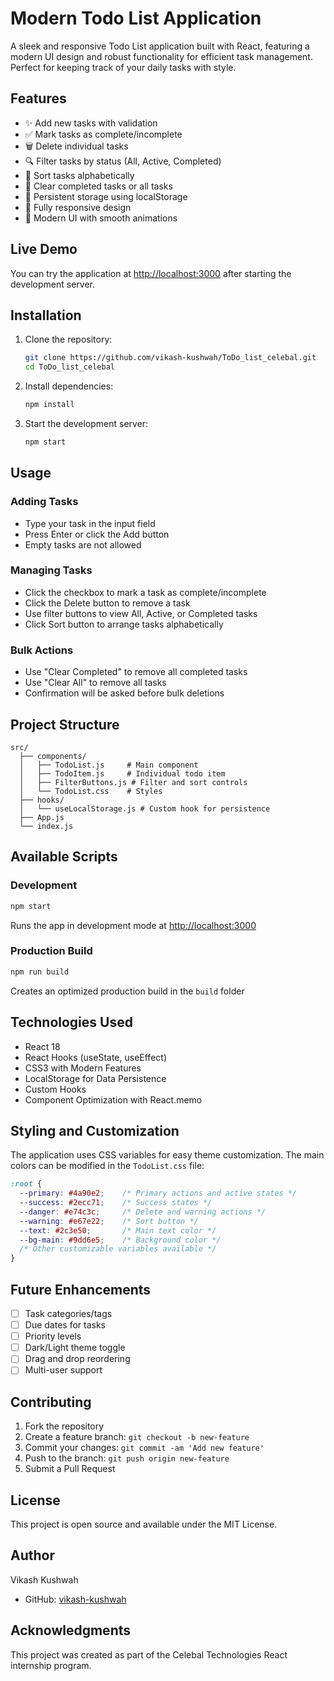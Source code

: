 # Modern Todo List Application

A sleek and responsive Todo List application built with React, featuring a modern UI design and robust functionality for efficient task management. Perfect for keeping track of your daily tasks with style.

## Features

- ✨ Add new tasks with validation
- ✅ Mark tasks as complete/incomplete
- 🗑️ Delete individual tasks
- 🔍 Filter tasks by status (All, Active, Completed)
- 🔄 Sort tasks alphabetically
- 🧹 Clear completed tasks or all tasks
- 💾 Persistent storage using localStorage
- 📱 Fully responsive design
- 🎨 Modern UI with smooth animations

## Live Demo

You can try the application at [http://localhost:3000](http://localhost:3000) after starting the development server.

## Installation

1. Clone the repository:
   ```bash
   git clone https://github.com/vikash-kushwah/ToDo_list_celebal.git
   cd ToDo_list_celebal
   ```

2. Install dependencies:
   ```bash
   npm install
   ```

3. Start the development server:
   ```bash
   npm start
   ```

## Usage

### Adding Tasks
- Type your task in the input field
- Press Enter or click the Add button
- Empty tasks are not allowed

### Managing Tasks
- Click the checkbox to mark a task as complete/incomplete
- Click the Delete button to remove a task
- Use filter buttons to view All, Active, or Completed tasks
- Click Sort button to arrange tasks alphabetically

### Bulk Actions
- Use "Clear Completed" to remove all completed tasks
- Use "Clear All" to remove all tasks
- Confirmation will be asked before bulk deletions

## Project Structure

```
src/
  ├── components/
  │   ├── TodoList.js     # Main component
  │   ├── TodoItem.js     # Individual todo item
  │   ├── FilterButtons.js # Filter and sort controls
  │   └── TodoList.css    # Styles
  ├── hooks/
  │   └── useLocalStorage.js # Custom hook for persistence
  ├── App.js
  └── index.js
```

## Available Scripts

### Development
```bash
npm start
```
Runs the app in development mode at [http://localhost:3000](http://localhost:3000)

### Production Build
```bash
npm run build
```
Creates an optimized production build in the `build` folder

## Technologies Used

- React 18
- React Hooks (useState, useEffect)
- CSS3 with Modern Features
- LocalStorage for Data Persistence
- Custom Hooks
- Component Optimization with React.memo

## Styling and Customization

The application uses CSS variables for easy theme customization. The main colors can be modified in the `TodoList.css` file:

```css
:root {
  --primary: #4a90e2;    /* Primary actions and active states */
  --success: #2ecc71;    /* Success states */
  --danger: #e74c3c;     /* Delete and warning actions */
  --warning: #e67e22;    /* Sort button */
  --text: #2c3e50;       /* Main text color */
  --bg-main: #9dd6e5;    /* Background color */
  /* Other customizable variables available */
}
```

## Future Enhancements

- [ ] Task categories/tags
- [ ] Due dates for tasks
- [ ] Priority levels
- [ ] Dark/Light theme toggle
- [ ] Drag and drop reordering
- [ ] Multi-user support

## Contributing

1. Fork the repository
2. Create a feature branch: `git checkout -b new-feature`
3. Commit your changes: `git commit -am 'Add new feature'`
4. Push to the branch: `git push origin new-feature`
5. Submit a Pull Request

## License

This project is open source and available under the MIT License.

## Author

Vikash Kushwah
- GitHub: [vikash-kushwah](https://github.com/vikash-kushwah)

## Acknowledgments

This project was created as part of the Celebal Technologies React internship program.
